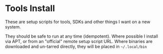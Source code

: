 # Tools Install

These are setup scripts for tools, SDKs and other things I want on a new system.

They should be safe to run at any time (idempotent). Where possible I install via APT, or from an "official"
remote setup script URL. Where binaries are downloaded and un-tarred directly, they will be placed in
`~/.local/bin`
